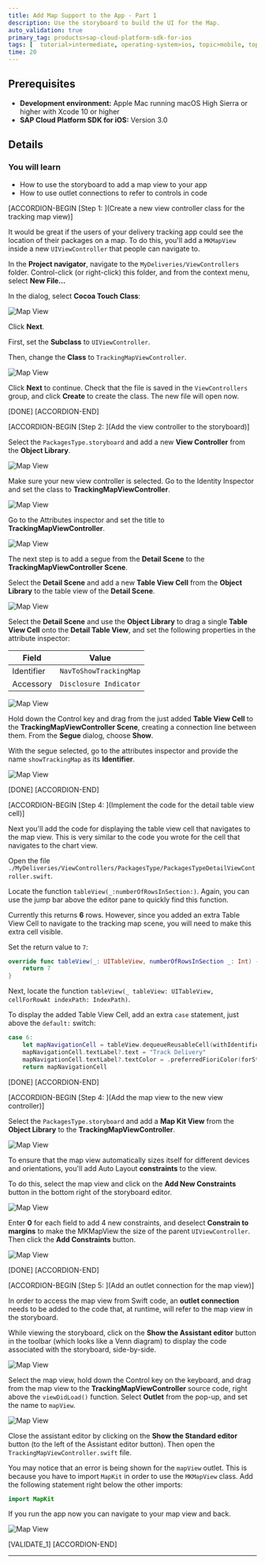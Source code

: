 ```yaml
---
title: Add Map Support to the App - Part 1
description: Use the storyboard to build the UI for the Map.
auto_validation: true
primary_tag: products>sap-cloud-platform-sdk-for-ios
tags: [  tutorial>intermediate, operating-system>ios, topic>mobile, topic>odata, products>sap-cloud-platform, products>sap-cloud-platform-sdk-for-ios  ]
time: 20
---
```


## Prerequisites  
- **Development environment:** Apple Mac running macOS High Sierra or higher with Xcode 10 or higher
- **SAP Cloud Platform SDK for iOS:** Version 3.0

## Details
### You will learn  
  - How to use the storyboard to add a map view to your app
  - How to use outlet connections to refer to controls in code

[ACCORDION-BEGIN [Step 1: ](Create a new view controller class for the tracking map view)]

It would be great if the users of your delivery tracking app could see the location of their packages on a map. To do this, you'll add a `MKMapView` inside a new `UIViewController` that people can navigate to.

In the **Project navigator**, navigate to the `MyDeliveries/ViewControllers` folder. Control-click (or right-click) this folder, and from the context menu, select **New File...**

In the dialog, select **Cocoa Touch Class**:

![Map View](fiori-ios-scpms-create-app-teched18-part7-1.png)

Click **Next**.

First, set the **Subclass** to `UIViewController`.

Then, change the **Class** to `TrackingMapViewController`.

![Map View](fiori-ios-scpms-create-app-teched18-part7-2.png)

Click **Next** to continue. Check that the file is saved in the `ViewControllers` group, and click **Create** to create the class. The new file will open now.

[DONE]
[ACCORDION-END]

[ACCORDION-BEGIN [Step 2: ](Add the view controller to the storyboard)]

Select the `PackagesType.storyboard` and add a new **View Controller** from the **Object Library**.

![Map View](fiori-ios-scpms-create-app-teched18-part7-5.png)

Make sure your new view controller is selected. Go to the Identity Inspector and set the class to **TrackingMapViewController**.

![Map View](fiori-ios-scpms-create-app-teched18-part7-6.png)

Go to the Attributes inspector and set the title to **TrackingMapViewController**.

![Map View](fiori-ios-scpms-create-app-teched18-part7-6-1.png)

The next step is to add a segue from the **Detail Scene** to the **TrackingMapViewController Scene**.

Select the **Detail Scene** and add a new **Table View Cell** from the **Object Library** to the table view of the **Detail Scene**.

![Map View](fiori-ios-scpms-create-app-teched18-part7-7.png)

Select the **Detail Scene** and use the **Object Library** to drag a single **Table View Cell** onto the **Detail Table View**, and set the following properties in the attribute inspector:

| Field | Value |
|----|----|
| Identifier | `NavToShowTrackingMap` |
| Accessory | `Disclosure Indicator` |

![Map View](fiori-ios-scpms-create-app-teched18-part7-8.png)

Hold down the Control key and drag from the just added **Table View Cell** to the **TrackingMapViewController Scene**, creating a connection line between them. From the **Segue** dialog, choose **Show**.

With the segue selected, go to the attributes inspector and provide the name `showTrackingMap` as its **Identifier**.

![Map View](fiori-ios-scpms-create-app-teched18-part7-9.png)

[DONE]
[ACCORDION-END]

[ACCORDION-BEGIN [Step 4: ](Implement the code for the detail table view cell)]

Next you'll add the code for displaying the table view cell that navigates to the map view. This is very similar to the code you wrote for the cell that navigates to the chart view.

Open the file `./MyDeliveries/ViewControllers/PackagesType/PackagesTypeDetailViewController.swift`.

Locate the function `tableView(_:numberOfRowsInSection:)`. Again, you can use the jump bar above the editor pane to quickly find this function.

Currently this returns **6** rows. However, since you added an extra Table View Cell to navigate to the tracking map scene, you will need to make this extra cell visible.

Set the return value to `7`:

```swift
override func tableView(_: UITableView, numberOfRowsInSection _: Int) -> Int {
    return 7
}
```
Next, locate the function `tableView(_ tableView: UITableView, cellForRowAt indexPath: IndexPath)`.

To display the added Table View Cell, add an extra `case` statement, just above the `default:` switch:

```swift
case 6:
    let mapNavigationCell = tableView.dequeueReusableCell(withIdentifier: "NavToShowTrackingMap", for: indexPath)
    mapNavigationCell.textLabel?.text = "Track Delivery"
    mapNavigationCell.textLabel?.textColor = .preferredFioriColor(forStyle: .primary1)
    return mapNavigationCell
```
[DONE]
[ACCORDION-END]

[ACCORDION-BEGIN [Step 4: ](Add the map view to the new view controller)]

Select the `PackagesType.storyboard` and add a **Map Kit View** from the **Object Library** to the **TrackingMapViewController**.

![Map View](fiori-ios-scpms-create-app-teched18-part7-10.png)

To ensure that the map view automatically sizes itself for different devices and orientations, you'll add Auto Layout **constraints** to the view.

To do this, select the map view and click on the **Add New Constraints** button in the bottom right of the storyboard editor.

![Map View](fiori-ios-scpms-create-app-teched18-part7-11.png)

Enter **0** for each field to add 4 new constraints, and deselect **Constrain to margins** to make the MKMapView the size of the parent `UIViewController`. Then click the **Add Constraints** button.

![Map View](fiori-ios-scpms-create-app-teched18-part7-12.png)

[DONE]
[ACCORDION-END]

[ACCORDION-BEGIN [Step 5: ](Add an outlet connection for the map view)]

In order to access the map view from Swift code, an **outlet connection** needs to be added to the code that, at runtime, will refer to the map view in the storyboard.

While viewing the storyboard, click on the **Show the Assistant editor** button in the toolbar (which looks like a Venn diagram) to display the code associated with the storyboard, side-by-side.

![Map View](fiori-ios-scpms-create-app-teched18-part7-13.png)

Select the map view, hold down the Control key on the keyboard, and drag from the map view to the **TrackingMapViewController** source code, right above the `viewDidLoad()` function. Select **Outlet** from the pop-up, and set the name to `mapView`.

![Map View](fiori-ios-scpms-create-app-teched18-part7-14.png)

Close the assistant editor by clicking on the **Show the Standard editor** button (to the left of the Assistant editor button). Then open the `TrackingMapViewController.swift` file.

You may notice that an error is being shown for the `mapView` outlet. This is because you have to import `MapKit` in order to use the `MKMapView` class. Add the following statement right below the other imports:

```swift
import MapKit
```

If you run the app now you can navigate to your map view and back.

![Map View](fiori-ios-scpms-create-app-teched18-part7-15.png)

[VALIDATE_1]
[ACCORDION-END]

---
